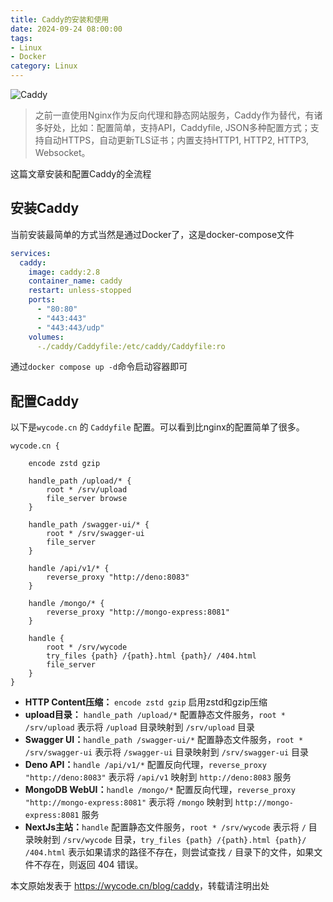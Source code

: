```yaml
---
title: Caddy的安装和使用
date: 2024-09-24 08:00:00
tags:
- Linux
- Docker
category: Linux
---
```


![Caddy](https://caddyserver.com/old/resources/images/caddy-logo.svg)

> 之前一直使用Nginx作为反向代理和静态网站服务，Caddy作为替代，有诸多好处，比如：配置简单，支持API，Caddyfile, JSON多种配置方式；支持自动HTTPS，自动更新TLS证书；内置支持HTTP1, HTTP2, HTTP3, Websocket。

这篇文章安装和配置Caddy的全流程

<!--more-->

## 安装Caddy

当前安装最简单的方式当然是通过Docker了，这是docker-compose文件

```yml
services:
  caddy:
    image: caddy:2.8
    container_name: caddy
    restart: unless-stopped
    ports:
      - "80:80"
      - "443:443"
      - "443:443/udp"
    volumes:
      -./caddy/Caddyfile:/etc/caddy/Caddyfile:ro
```

通过`docker compose up -d`命令启动容器即可


## 配置Caddy

以下是`wycode.cn` 的 `Caddyfile` 配置。可以看到比nginx的配置简单了很多。

```
wycode.cn {

    encode zstd gzip

    handle_path /upload/* {
        root * /srv/upload
        file_server browse
    }

    handle_path /swagger-ui/* {
        root * /srv/swagger-ui
        file_server
    }

    handle /api/v1/* {
        reverse_proxy "http://deno:8083"
    }

    handle /mongo/* {
        reverse_proxy "http://mongo-express:8081"
    }

    handle {
        root * /srv/wycode
        try_files {path} /{path}.html {path}/ /404.html
        file_server
    }
}
```

- **HTTP Content压缩：** `encode zstd gzip` 启用zstd和gzip压缩
- **upload目录：** `handle_path /upload/*` 配置静态文件服务，`root * /srv/upload` 表示将 `/upload` 目录映射到 `/srv/upload` 目录
- **Swagger UI：**`handle_path /swagger-ui/*` 配置静态文件服务，`root * /srv/swagger-ui` 表示将 `/swagger-ui` 目录映射到 `/srv/swagger-ui` 目录
- **Deno API：**`handle /api/v1/*` 配置反向代理，`reverse_proxy "http://deno:8083"` 表示将 `/api/v1` 映射到 `http://deno:8083` 服务
- **MongoDB WebUI：**`handle /mongo/*` 配置反向代理，`reverse_proxy "http://mongo-express:8081"` 表示将 `/mongo` 映射到 `http://mongo-express:8081` 服务
- **NextJs主站：**`handle` 配置静态文件服务，`root * /srv/wycode` 表示将 `/` 目录映射到 `/srv/wycode` 目录，`try_files {path} /{path}.html {path}/ /404.html` 表示如果请求的路径不存在，则尝试查找 `/` 目录下的文件，如果文件不存在，则返回 404 错误。

本文原始发表于 <https://wycode.cn/blog/caddy>，转载请注明出处